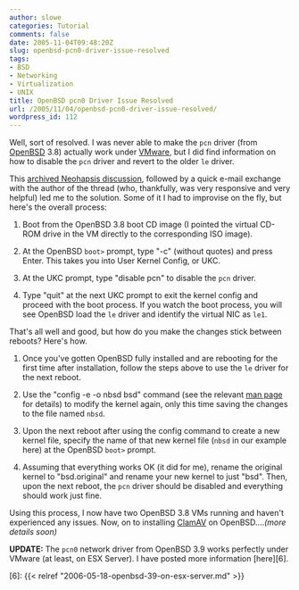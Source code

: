 ```yaml
---
author: slowe
categories: Tutorial
comments: false
date: 2005-11-04T09:48:20Z
slug: openbsd-pcn0-driver-issue-resolved
tags:
- BSD
- Networking
- Virtualization
- UNIX
title: OpenBSD pcn0 Driver Issue Resolved
url: /2005/11/04/openbsd-pcn0-driver-issue-resolved/
wordpress_id: 112
---
```


Well, sort of resolved. I was never able to make the `pcn` driver (from [OpenBSD][1] 3.8) actually work under [VMware][2], but I did find information on how to disable the `pcn` driver and revert to the older `le` driver.

This [archived Neohapsis discussion][3], followed by a quick e-mail exchange with the author of the thread (who, thankfully, was very responsive and very helpful) led me to the solution. Some of it I had to improvise on the fly, but here's the overall process:

1. Boot from the OpenBSD 3.8 boot CD image (I pointed the virtual CD-ROM drive in the VM directly to the corresponding ISO image).

2. At the OpenBSD `boot>` prompt, type "-c" (without quotes) and press Enter. This takes you into User Kernel Config, or UKC.

3. At the UKC prompt, type "disable pcn" to disable the `pcn` driver.

4. Type "quit" at the next UKC prompt to exit the kernel config and proceed with the boot process. If you watch the boot process, you will see OpenBSD load the `le` driver and identify the virtual NIC as `le1`.

That's all well and good, but how do you make the changes stick between reboots? Here's how.

1. Once you've gotten OpenBSD fully installed and are rebooting for the first time after installation, follow the steps above to use the `le` driver for the next reboot.

2. Use the "config -e -o nbsd bsd" command (see the relevant [man page][4] for details) to modify the kernel again, only this time saving the changes to the file named `nbsd`.

3. Upon the next reboot after using the config command to create a new kernel file, specify the name of that new kernel file (`nbsd` in our example here) at the OpenBSD `boot>` prompt.

4. Assuming that everything works OK (it did for me), rename the original kernel to "bsd.original" and rename your new kernel to just "bsd". Then, upon the next reboot, the `pcn` driver should be disabled and everything should work just fine.

Using this process, I now have two OpenBSD 3.8 VMs running and haven't experienced any issues. Now, on to installing [ClamAV][5] on OpenBSD...._(more details soon)_

**UPDATE:** The `pcn0` network driver from OpenBSD 3.9 works perfectly under VMware (at least, on ESX Server). I have posted more information [here][6].

[1]: http://www.openbsd.org/
[2]: http://www.vmware.com/
[3]: http://archives.neohapsis.com/archives/openbsd/2005-08/1314.html
[4]: http://www.openbsd.org/cgi-bin/man.cgi?query=config&apropos=0&sektion=0&manpath=OpenBSD+3.8&arch=i386&format=html
[5]: http://www.clamav.net/
[6]: {{< relref "2006-05-18-openbsd-39-on-esx-server.md" >}}